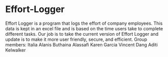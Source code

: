 # Effort-Logger
Effort Logger is a program that logs the effort of company employees. This data is kept in an excel file and is based on the time users take to complete different tasks. Our job is to take the current version of Effort Logger and update is to make it more user friendly, secure, and efficient.
Group members:
  Italia Alanis
  Buthaina Alassafi
  Karen Garcia
  Vincent Dang
  Aditi Kelwalker
